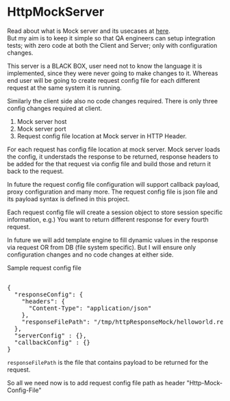 # HttpMockServer

Read about what is Mock server and its usecases at <a href="https://www.mock-server.com/#what-is-mockserver">here</a>.<BR>
But my aim is to keep it simple so that QA engineers can setup integration tests; with zero code at both the Client and Server; only with configuration changes.

This server is a BLACK BOX, user need not to know the language it is implemented, since they were never going to make changes to it.
Whereas end user will be going to create request config file for each different request at the same system it is running.

Similarly the client side also no code changes required. There is only three config changes required at client.
1. Mock server host
2. Mock server port
3. Request config file location at Mock server in HTTP Header.

For each request has config file location at mock server.
Mock server loads the config, it understads the response to be returned, response headers to be added for the that request via config file and build those 
and return it back to the request. 

In future the request config file configuration will support callback payload, proxy configuration and many more.
The request config file is json file and its payload syntax is defined in this project.

Each request config file will create a session object to store session specific information, e.g.) You want to return different response for every fourth request.

In future we will add template engine to fill dynamic values in the response via request OR from DB (file system specific).
But I will ensure only configuration changes and no code changes at either side.


  
Sample request config file
<PRE>  
{
  "responseConfig": {
    "headers": {
      "Content-Type": "application/json"
    },
    "responseFilePath": "/tmp/httpResponseMock/helloworld.response.config"
  },
  "serverConfig" : {},
  "callbackConfig" : {}
}
</PRE>  

<code>responseFilePath</code> is the file that contains payload to be returned for the request.

So all we need now is to add request config file path as header "Http-Mock-Config-File"  
  
  
  

